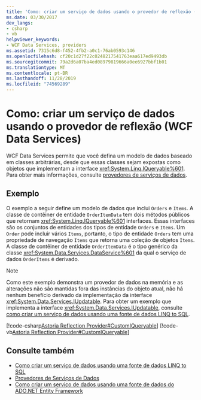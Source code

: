 ```yaml
---
title: 'Como: criar um serviço de dados usando o provedor de reflexão (WCF Data Services)'
ms.date: 03/30/2017
dev_langs:
- csharp
- vb
helpviewer_keywords:
- WCF Data Services, providers
ms.assetid: 7315c6d8-f452-4fb2-a0c1-76ab0593c146
ms.openlocfilehash: cf20c1d27f22c0248217541763eaa617ed9493db
ms.sourcegitcommit: 79a2d6a07ba4ed08979819666a0ee6927bbf1b01
ms.translationtype: MT
ms.contentlocale: pt-BR
ms.lasthandoff: 11/28/2019
ms.locfileid: "74569289"
---
```

# <a name="how-to-create-a-data-service-using-the-reflection-provider-wcf-data-services"></a>Como: criar um serviço de dados usando o provedor de reflexão (WCF Data Services)
WCF Data Services permite que você defina um modelo de dados baseado em classes arbitrárias, desde que essas classes sejam expostas como objetos que implementam a interface <xref:System.Linq.IQueryable%601>. Para obter mais informações, consulte [provedores de serviços de dados](data-services-providers-wcf-data-services.md).  
  
## <a name="example"></a>Exemplo  
 O exemplo a seguir define um modelo de dados que inclui `Orders` e `Items`. A classe de contêiner de entidade `OrderItemData` tem dois métodos públicos que retornam <xref:System.Linq.IQueryable%601> interfaces. Essas interfaces são os conjuntos de entidades dos tipos de entidade `Orders` e `Items`. Um `Order` pode incluir vários `Items`, portanto, o tipo de entidade `Orders` tem uma propriedade de navegação `Items` que retorna uma coleção de objetos `Items`. A classe de contêiner de entidade `OrderItemData` é o tipo genérico da classe <xref:System.Data.Services.DataService%601> da qual o serviço de dados `OrderItems` é derivado.  
  
> [!NOTE]
> Como este exemplo demonstra um provedor de dados na memória e as alterações não são mantidas fora das instâncias do objeto atual, não há nenhum benefício derivado da implementação da interface <xref:System.Data.Services.IUpdatable>. Para obter um exemplo que implementa a interface <xref:System.Data.Services.IUpdatable>, consulte [como criar um serviço de dados usando uma fonte de dados LINQ to SQL](create-a-data-service-using-linq-to-sql-wcf.md).  
  
 [!code-csharp[Astoria Reflection Provider#CustomIQueryable](../../../../samples/snippets/csharp/VS_Snippets_Misc/astoria_reflection_provider/cs/orderitems.svc.cs#customiqueryable)]
 [!code-vb[Astoria Reflection Provider#CustomIQueryable](../../../../samples/snippets/visualbasic/VS_Snippets_Misc/astoria_reflection_provider/vb/orderitems.svc.vb#customiqueryable)]  
  
## <a name="see-also"></a>Consulte também

- [Como criar um serviço de dados usando uma fonte de dados LINQ to SQL](create-a-data-service-using-linq-to-sql-wcf.md)
- [Provedores de Serviços de Dados](data-services-providers-wcf-data-services.md)
- [Como criar um serviço de dados usando uma fonte de dados do ADO.NET Entity Framework](create-a-data-service-using-an-adonet-ef-data-wcf.md)
